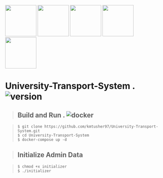 <a href="https://spring.io/projects/spring-boot"><img src="https://spring.io/images/spring-initializr-4291cc0115eb104348717b82161a81de.svg" height="100px" /></a>
<a href="https://reactjs.org/"><img src="https://upload.wikimedia.org/wikipedia/commons/thumb/a/a7/React-icon.svg/1280px-React-icon.svg.png" height="100px" /></a>
<a href="https://redux.js.org/"><img src="https://redux.js.org/img/redux.svg" height="100px" /></a>
<a href="https://www.docker.com/"><img src="https://www.docker.com/sites/default/files/d8/2019-07/vertical-logo-monochromatic.png" height="100px" /></a>
<a href="https://www.mysql.com/"><img src="https://upload.wikimedia.org/wikipedia/fr/thumb/6/62/MySQL.svg/1200px-MySQL.svg.png" height="100px" /></a>
<br>

# University-Transport-System . ![version](https://img.shields.io/badge/version-v2.1-brightgreen)

> ## Build and Run . ![docker](https://img.shields.io/badge/docker%20build-passing-green)

> `$ git clone https://github.com/kmtusher97/University-Transport-System.git` <br>
> `$ cd University-Transport-System` <br>
> `$ docker-compose up -d` <br>

> ## Initialize Admin Data

> `$ chmod +x initializer`<br>
> `$ ./initializer` <br>
